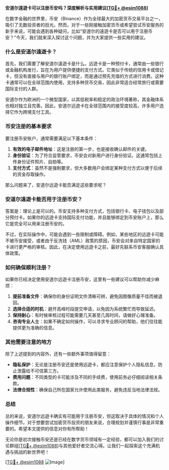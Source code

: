 **安道尔遠遊卡可以注册币安吗？深度解析与实用建议[[TG💪+ @esim1088](https://t.me/s/esim1088)]**

在数字金融的世界里，币安（Binance）作为全球最大的加密货币交易平台之一，吸引了无数投资者的目光。然而，对于一些刚接触加密货币或希望尝试币安服务的新手来说，可能会遇到各种疑问，比如“安道尔的遠遊卡是否可以用于注册币安？”今天，我们就来深入探讨这个问题，并为大家提供一些实用的建议。

### 什么是安道尔遠遊卡？

首先，我们需要了解安道尔遠遊卡是什么。远遊卡是一种预付卡，通常由一些银行或金融机构发行，旨在为用户提供便捷的支付方式。它类似于传统的信用卡或借记卡，但没有直接与用户的银行账户绑定，而是通过预先充值的方式进行消费。这种卡通常可以在全球范围内使用，支持多种货币交易，因此非常适合经常旅行或需要国际支付的人群。

安道尔作为欧洲的一个微型国家，以其低税率和稳定的政治环境著称，其金融体系也相对独立且完善。因此，安道尔远遊卡在全球范围内的接受度较高，许多用户选择它作为跨境支付工具。

### 币安注册的基本要求

要注册币安账户，通常需要满足以下基本条件：

1. **有效的电子邮件地址**：这是注册的第一步，也是接收确认邮件的关键。
2. **身份验证**：为了符合监管要求，币安会对新用户进行身份验证。这通常包括上传身份证件照片、自拍等。
3. **支付方式**：虽然不是强制要求，但大多数用户会绑定某种支付方式以便于后续的资金存取操作。

那么问题来了，安道尔远遊卡能否满足这些要求呢？

### 安道尔遠遊卡能否用于注册币安？

答案是：理论上是可以的。币安支持多种支付方式，包括银行卡、电子钱包以及部分预付卡。如果你的远遊卡支持国际支付功能，并且能够绑定到币安账户上，那么它是完全可以用来注册币安的。

不过，在实际操作中，可能会遇到一些限制或障碍。例如，某些地区的远遊卡可能不被币安接受，或者由于反洗钱（AML）政策的原因，币安会对来自特定国家的卡进行更严格的审核。因此，在决定使用远遊卡之前，最好先联系币安客服确认具体政策。

### 如何确保顺利注册？

如果你已经决定使用安道尔远遊卡注册币安，这里有一些建议可以帮助你减少麻烦：

1. **提前准备文件**：确保你的身份证明文件清晰可辨，避免因图像质量不佳而被退回。
2. **选择合适的时机**：避开高峰时段提交申请，以免因为系统繁忙而导致延迟。
3. **保持耐心**：有时候审核过程可能需要几天甚至几周时间，请做好心理准备。
4. **咨询专业人士**：如果不确定如何操作，可以寻求专业顾问的帮助，他们往往能提供更为准确的信息。

### 其他需要注意的地方

除了上述提到的内容外，还有一些额外事项值得留意：

- **隐私保护**：无论是注册币安还是使用远遊卡，都应注意保护个人隐私信息，防止泄露给不可信第三方。
- **费用问题**：不同类型的卡可能涉及不同的手续费，使用前务必仔细阅读相关条款。
- **法律合规性**：确保自己所在国家允许使用此类服务，避免违反当地法律法规。

### 总结

总的来说，安道尔远遊卡确实有可能用于注册币安，但这取决于具体的情况和个人操作细节。对于想要尝试加密货币投资的朋友来说，合理规划并谨慎行事是非常重要的。希望本文提供的信息对你有所帮助！

无论你是初次接触币安还是已经在数字货币领域有一定经验，都可以加入我们的讨论群组[[TG💪+ @esim1088](https://t.me/s/esim1088)]与其他爱好者交流心得。让我们一起探索这个充满机遇与挑战的新世界吧！

[[TG💪+ @esim1088](https://t.me/s/esim1088) ![Image](https://i.postimg.cc/4NQfJmqS/Snipaste-2025-05-13-00-14-12.png)]